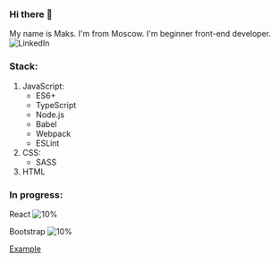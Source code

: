 
### Hi there 👋
My name is Maks. I'm from Moscow. I'm beginner front-end developer.
![LinkedIn](/../blob/main/assets/001-linkedin.png)

### Stack:
1. JavaScript:
    * ES6+
    * TypeScript
    * Node.js
    * Babel
    * Webpack
    * ESLint
2. CSS: 
    * SASS
3. HTML
### In progress:

React ![10%](https://progress-bar.dev/10)

Bootstrap ![10%](https://progress-bar.dev/10)

[Example](http://example.com/)

<!--
**kvadratpm/kvadratpm** is a ✨ _special_ ✨ repository because its `README.md` (this file) appears on your GitHub profile.

Here are some ideas to get you started:

- 🔭 I’m currently working on ...
- 🌱 I’m currently learning ...
- 👯 I’m looking to collaborate on ...
- 🤔 I’m looking for help with ...
- 💬 Ask me about ...
- 📫 How to reach me: ...
- 😄 Pronouns: ...
- ⚡ Fun fact: ...
-->
